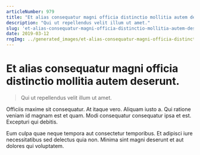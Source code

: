 ```yaml
---
articleNumber: 979
title: "Et alias consequatur magni officia distinctio mollitia autem deserunt."
description: "Qui ut repellendus velit illum ut amet."
slug: 'et-alias-consequatur-magni-officia-distinctio-mollitia-autem-deserunt.'
date: 2019-03-12
rngImg: ../generated_images/et-alias-consequatur-magni-officia-distinctio-mollitia-autem-deserunt..jpg
---
```


# Et alias consequatur magni officia distinctio mollitia autem deserunt.

> Qui ut repellendus velit illum ut amet.

Officiis maxime sit consequatur. At itaque vero. Aliquam iusto a. Qui ratione veniam id magnam est et quam. Modi consequatur consequatur ipsa et est. Excepturi qui debitis.
 Eum culpa quae neque tempora aut consectetur temporibus. Et adipisci iure necessitatibus sed delectus quia non. Minima sint magni deserunt et aut dolores qui voluptatem.
